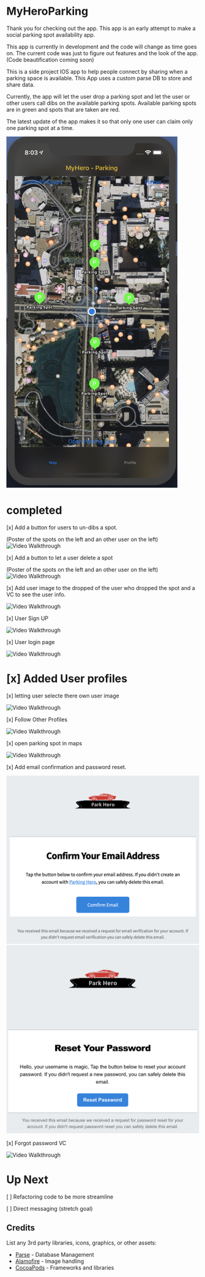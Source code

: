 # MyHeroParking

Thank you for checking out the app. This app is an early attempt to make a social parking spot availability app.

This app is currently in development and the code will change as time goes on.
The current code was just to figure out features and the look of the app. (Code beautification coming soon)

This is a side project IOS app to help people connect by sharing when a parking space is available. This App uses a custom parse DB to store and share data.

Currently, the app will let the user drop a parking spot and let the user or other users call dibs on the available parking spots.
Available parking spots are in green and spots that are taken are red.

The latest update of the app makes it so that only one user can claim only one parking spot at a time.

<img src="/Gifs/parkingApp.gif?raw=true" width="" alt= 'Video Walkthrough'>

# completed

[x] Add a button for users to un-dibs a spot.

(Poster of the spots on the left and an other user on the left)
<img src="/Gifs/UndibbsSpot.gif?raw=true" width="" alt= 'Video Walkthrough'>

[x] Add a button to let a user delete a spot 

(Poster of the spots on the left and an other user on the left)
<img src="/Gifs/DeleteParkingSpot.gif?raw=true" width="" alt= 'Video Walkthrough'>

[x] Add user image to the dropped of the user who dropped the spot and a VC to see the user info.

<img src="/Gifs/spotuserimg.gif?raw=true" width="" alt= 'Video Walkthrough'>

[x] User Sign UP

<img src="/Gifs/signup.gif?raw=true" width="" alt= 'Video Walkthrough'>

[x] User login page

<img src="/Gifs/login.gif?raw=true" width="" alt= 'Video Walkthrough'>

# [x] Added User profiles 

[x] letting user selecte there own user image

<img src="/Gifs/userImage.gif?raw=true" width="" alt= 'Video Walkthrough'>
  
[x] Follow Other Profiles

<img src="/Gifs/followothers.gif?raw=true" width="" alt= 'Video Walkthrough'>
  
[x] open parking spot in maps

<img src="/Gifs/maps.gif?raw=true" width="" alt= 'Video Walkthrough'>

[x] Add email confirmation and password reset.

<img src="/Gifs/confirm.png?raw=true" width="" alt= 'confrim'>
<img src="/Gifs/reset.png?raw=true" width="" alt= 'confrim'>

[x] Forgot password VC

<img src="/Gifs/passwordresetonapp.gif?raw=true" width="" alt= 'Video Walkthrough'>

# Up Next 


[ ] Refactoring code to be more streamline

[ ] Direct messaging (stretch goal)



## Credits

List any 3rd party libraries, icons, graphics, or other assets:

- [Parse](https://parseplatform.org/) - Database Management
- [Alamofire](https://github.com/Alamofire/Alamofire) - Image handling
- [CocoaPods](https://cocoapods.org/) - Frameworks and libraries
